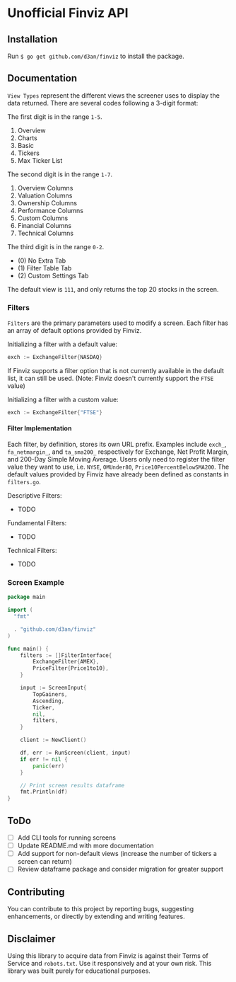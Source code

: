 # Unofficial Finviz API

## Installation

Run `$ go get github.com/d3an/finviz` to install the package.

## Documentation

`View Types` represent the different views the screener uses to display the data returned.
There are several codes following a 3-digit format:

The first digit is in the range `1-5`.
   1. Overview
   2. Charts
   3. Basic
   4. Tickers
   5. Max Ticker List

The second digit is in the range `1-7`.
   1. Overview Columns
   2. Valuation Columns
   3. Ownership Columns
   4. Performance Columns
   5. Custom Columns
   6. Financial Columns
   7. Technical Columns

The third digit is in the range `0-2`.
   - (0) No Extra Tab
   - (1) Filter Table Tab
   - (2) Custom Settings Tab

The default view is `111`, and only returns the top 20 stocks in the screen.


### Filters

`Filters` are the primary parameters used to modify a screen.
Each filter has an array of default options provided by Finviz.

Initializing a filter with a default value:
```go
exch := ExchangeFilter{NASDAQ}
```
If Finviz supports a filter option that is not currently available in the default list, it can still be used. (Note: Finviz doesn't currently support the `FTSE` value)

Initializing a filter with a custom value:
```go
exch := ExchangeFilter{"FTSE"}
```

#### Filter Implementation

Each filter, by definition, stores its own URL prefix. Examples include `exch_`, `fa_netmargin_`, and `ta_sma200_` respectively for Exchange, Net Profit Margin, and 200-Day Simple Moving Average.
Users only need to register the filter value they want to use, i.e. `NYSE`, `OMUnder80`, `Price10PercentBelowSMA200`.
The default values provided by Finviz have already been defined as constants in `filters.go`.

Descriptive Filters:
- TODO

Fundamental Filters:
- TODO

Technical Filters:
- TODO

### Screen Example

```go
package main

import (
  "fmt"

  . "github.com/d3an/finviz"
)

func main() {
    filters := []FilterInterface{
        ExchangeFilter{AMEX},
        PriceFilter{Price1to10},
    }

    input := ScreenInput{
        TopGainers,
        Ascending,
        Ticker,
        nil,
        filters,
    }

    client := NewClient()

    df, err := RunScreen(client, input)
    if err != nil {
        panic(err)
    }

    // Print screen results dataframe
    fmt.Println(df)
}
```

## ToDo

- [ ] Add CLI tools for running screens
- [ ] Update README.md with more documentation
- [ ] Add support for non-default views (increase the number of tickers a screen can return)
- [ ] Review dataframe package and consider migration for greater support

## Contributing

You can contribute to this project by reporting bugs, suggesting enhancements, or directly by extending and writing features.

## Disclaimer

Using this library to acquire data from Finviz is against their Terms of Service and `robots.txt`.
Use it responsively and at your own risk. This library was built purely for educational purposes.
